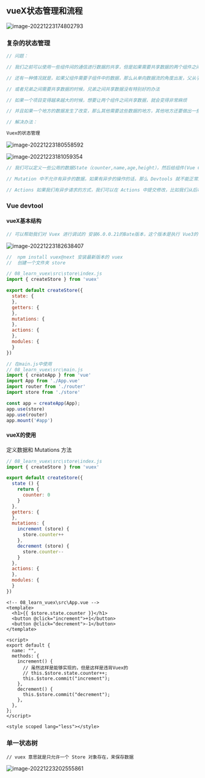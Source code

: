 ## vueX状态管理和流程

![image-20221223174802793](D:%5Cworkspace%5CQiLongZhang%5CVue%5CQ7Long%5CVue3%5C%E7%AC%94%E8%AE%B0%5C29_learn_VueX%5C01_%E4%BB%80%E4%B9%88%E6%98%AF%E7%8A%B6%E6%80%81%E7%AE%A1%E7%90%86.assets%5Cimage-20221223174802793.png)

### 复杂的状态管理

```js
// 问题：

// 我们之前可以使用一些组件间的通信进行数据的共享，但是如果需要共享数据的两个组件之间相隔的层级特别的深，那么再使用传递数据的方式就非常的不方便

// 还有一种情况就是，如果父组件需要子组件中的数据，那么从单向数据流的角度出发，父从子拿数据非常的不好拿

// 或者兄弟之间需要共享数据的时候，兄弟之间共享数据没有特别好的办法

// 如果一个项目变得越来越大的时候，想要让两个组件之间共享数据，就会变得非常麻烦

// 并且如果一个地方的数据发生了改变，那么其他需要这些数据的地方，其他地方还要做出一些数据改变之后的响应
```

```js
// 解决办法：

Vuex的状态管理
```

![image-20221223180558592](D:%5Cworkspace%5CQiLongZhang%5CVue%5CQ7Long%5CVue3%5C%E7%AC%94%E8%AE%B0%5C29_learn_VueX%5C01_%E4%BB%80%E4%B9%88%E6%98%AF%E7%8A%B6%E6%80%81%E7%AE%A1%E7%90%86.assets%5Cimage-20221223180558592.png)

![image-20221223181059354](D:%5Cworkspace%5CQiLongZhang%5CVue%5CQ7Long%5CVue3%5C%E7%AC%94%E8%AE%B0%5C29_learn_VueX%5C01_%E4%BB%80%E4%B9%88%E6%98%AF%E7%8A%B6%E6%80%81%E7%AE%A1%E7%90%86.assets%5Cimage-20221223181059354.png)

```js
// 我们可以定义一些公用的数据State（counter,name,age,height），然后给组件(Vue Components)用$store.state.counter获取在State中的数据，如果我们在组件中对数据进行修改的话，我们这里不可以使用$store.state.counter++ 进行修改（不允许），在 Vuex 中，我们在按钮中监听到数据的变化的时候，我们需要在组件中 commit() 提交一个 Mutations 对数据进行修改,在 Mutation 中定义了很多的函数 mutation:{函数1，函数2}，我们到时候提交函数，函数就可以被执行，然后就可以对 State 中的数据进行修改

// Mutation 中不允许有异步的数据，如果有异步的操作的话，那么 Devtools 就不能正常的跟踪了，Devtools是为了生成快照的

// Actions 如果我们有异步请求的方式，我们可以在 Actions 中提交修改，比如我们从后端获取数据的话，就是从Actions 中提交修改，Actions就是为了增加一层，去解决异步的方法的
```

### Vue devtool

#### vueX基本结构

```js
// 可以帮助我们对 Vuex 进行调试的 安装6.0.0.21的Bate版本，这个版本是执行 Vue3的
```

![image-20221223182638407](D:%5Cworkspace%5CQiLongZhang%5CVue%5CQ7Long%5CVue3%5C%E7%AC%94%E8%AE%B0%5C29_learn_VueX%5C01_%E4%BB%80%E4%B9%88%E6%98%AF%E7%8A%B6%E6%80%81%E7%AE%A1%E7%90%86.assets%5Cimage-20221223182638407.png)

```js
//  npm install vuex@next 安装最新版本的 vuex
//  创建一个文件夹 store
```

```js
// 08_learn_vuex\src\store\index.js
import { createStore } from 'vuex'

export default createStore({
  state: {
  },
  getters: {
  },
  mutations: {
  },
  actions: {
  },
  modules: {
  }
})
```

```js
// 在main.js中使用
// 08_learn_vuex\src\main.js
import { createApp } from 'vue'
import App from './App.vue'
import router from './router'
import store from './store'

const app = createApp(App);
app.use(store)
app.use(router)
app.mount('#app')
```

#### vueX的使用

定义数据和 Mutations 方法

```js
// 08_learn_vuex\src\store\index.js
import { createStore } from 'vuex'

export default createStore({
  state () {
    return {
      counter: 0
    }
  },
  getters: {
  },
  mutations: {
    increment (store) {
      store.counter++
    },
    decrement (store) {
      store.counter--
    }
  },
  actions: {
  },
  modules: {
  }
})
```

```vue
<!-- 08_learn_vuex\src\App.vue -->
<template>
  <h1>{{ $store.state.counter }}</h1>
  <button @click="increment">+1</button>
  <button @click="decrement">-1</button>
</template>

<script>
export default {
  name: "",
  methods: {
    increment() {
      // 虽然这样是能够实现的，但是这样是违背Vuex的
      // this.$store.state.counter++;
      this.$store.commit("increment");
    },
    decrement() {
      this.$store.commit("decrement");
    },
  },
};
</script>

<style scoped lang="less"></style>
```

### 单一状态树

```JS
// vuex 意思就是只允许一个 Store 对象存在，来保存数据
```

![image-20221223202555861](D:%5Cworkspace%5CQiLongZhang%5CVue%5CQ7Long%5CVue3%5C%E7%AC%94%E8%AE%B0%5C29_learn_VueX%5C01_%E4%BB%80%E4%B9%88%E6%98%AF%E7%8A%B6%E6%80%81%E7%AE%A1%E7%90%86.assets%5Cimage-20221223202555861.png)
